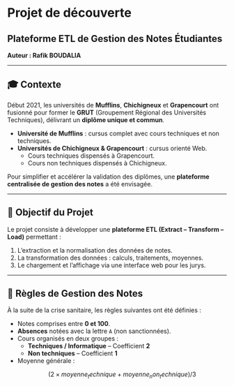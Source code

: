 # Projet de découverte
## Plateforme ETL de Gestion des Notes Étudiantes  
**Auteur : Rafik BOUDALIA**

---

## 🎓 Contexte

Début 2021, les universités de **Mufflins**, **Chichigneux** et **Grapencourt** ont fusionné pour former le **GRUT** (Groupement Régional des Universités Techniques), délivrant un **diplôme unique et commun**.

- **Université de Mufflins** : cursus complet avec cours techniques et non techniques.
- **Universités de Chichigneux & Grapencourt** : cursus orienté Web.
  - Cours techniques dispensés à Grapencourt.
  - Cours non techniques dispensés à Chichigneux.

Pour simplifier et accélérer la validation des diplômes, une **plateforme centralisée de gestion des notes** a été envisagée.

---

## 🎯 Objectif du Projet

Le projet consiste à développer une **plateforme ETL (Extract – Transform – Load)** permettant :

1. L’extraction et la normalisation des données de notes.
2. La transformation des données : calculs, traitements, moyennes.
3. Le chargement et l’affichage via une interface web pour les jurys.

---

## 📐 Règles de Gestion des Notes

À la suite de la crise sanitaire, les règles suivantes ont été définies :

- Notes comprises entre **0 et 100**.
- **Absences** notées avec la lettre `A` (non sanctionnées).
- Cours organisés en deux groupes :
  - **Techniques / Informatique** – Coefficient **2**
  - **Non techniques** – Coefficient **1**
- Moyenne générale :
  ```math
  (2 × moyenne_technique + moyenne_non_technique) / 3
